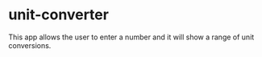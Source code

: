 # unit-converter
This app allows the user to enter a number and it will show a range of unit conversions.
